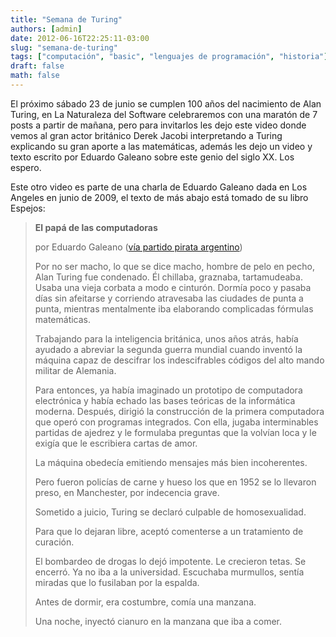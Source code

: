 ```yaml
---
title: "Semana de Turing"
authors: [admin]
date: 2012-06-16T22:25:11-03:00
slug: "semana-de-turing"
tags: ["computación", "basic", "lenguajes de programación", "historia"]
draft: false
math: false
---
```


El próximo sábado 23 de junio se cumplen 100 años del nacimiento de Alan
Turing, en La Naturaleza del Software celebraremos con una maratón de 7
posts a partir de mañana, pero para invitarlos les dejo este video donde
vemos al gran actor británico Derek Jacobi interpretando a Turing
explicando su gran aporte a las matemáticas, además les dejo un video y
texto escrito por Eduardo Galeano sobre este genio del siglo XX. Los
espero.

Este otro video es parte de una charla de Eduardo Galeano dada en Los
Angeles en junio de 2009, el texto de más abajo está tomado de su libro
Espejos:

> **El papá de las computadoras**
>
> por Eduardo Galeano ([vía partido pirata argentino](http://partido-pirata.blogspot.com/2010/07/un-homenaje-alan-turing-por-eduardo.html))
>
> Por no ser macho, lo que se dice macho, hombre de pelo en pecho, Alan
> Turing fue condenado. Él chillaba, graznaba, tartamudeaba. Usaba una
> vieja corbata a modo e cinturón. Dormía poco y pasaba días sin
> afeitarse y corriendo atravesaba las ciudades de punta a punta,
> mientras mentalmente iba elaborando complicadas fórmulas matemáticas.
>
> Trabajando para la inteligencia británica, unos años atrás, había
ayudado a abreviar la segunda guerra mundial cuando inventó la máquina
capaz de descifrar los indescifrables códigos del alto mando militar de
Alemania.
>
> Para entonces, ya había imaginado un prototipo de computadora
electrónica y había echado las bases teóricas de la informática moderna.
Después, dirigió la construcción de la primera computadora que operó con
programas integrados. Con ella, jugaba interminables partidas de ajedrez
y le formulaba preguntas que la volvían loca y le exigía que le
escribiera cartas de amor.
>
> La máquina obedecía emitiendo mensajes más bien incoherentes.
>
> Pero fueron policías de carne y hueso los que en 1952 se lo llevaron
preso, en Manchester, por indecencia grave.
>
> Sometido a juicio, Turing se declaró culpable de homosexualidad.
>
> Para que lo dejaran libre, aceptó comenterse a un tratamiento de
curación.
>
> El bombardeo de drogas lo dejó impotente. Le crecieron tetas. Se
encerró. Ya no iba a la universidad. Escuchaba murmullos, sentía miradas
que lo fusilaban por la espalda.
>
> Antes de dormir, era costumbre, comía una manzana.
>
> Una noche, inyectó cianuro en la manzana que iba a comer.
